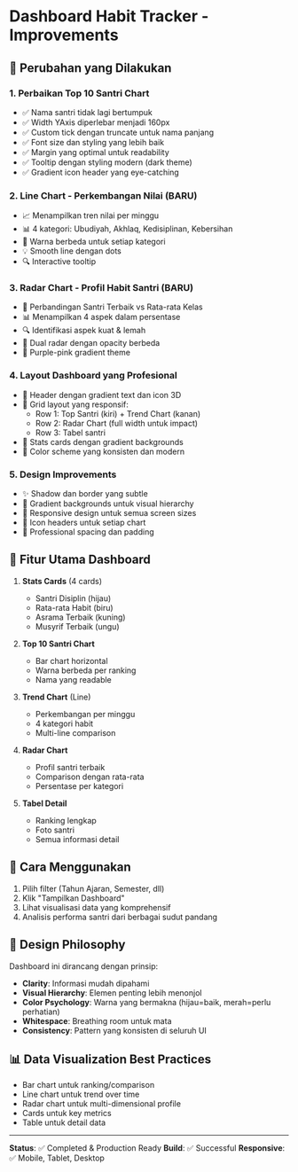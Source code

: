 # Dashboard Habit Tracker - Improvements

## 🎨 Perubahan yang Dilakukan

### 1. **Perbaikan Top 10 Santri Chart**
- ✅ Nama santri tidak lagi bertumpuk
- ✅ Width YAxis diperlebar menjadi 160px
- ✅ Custom tick dengan truncate untuk nama panjang
- ✅ Font size dan styling yang lebih baik
- ✅ Margin yang optimal untuk readability
- ✅ Tooltip dengan styling modern (dark theme)
- ✅ Gradient icon header yang eye-catching

### 2. **Line Chart - Perkembangan Nilai** (BARU)
- 📈 Menampilkan tren nilai per minggu
- 📊 4 kategori: Ubudiyah, Akhlaq, Kedisiplinan, Kebersihan
- 🎨 Warna berbeda untuk setiap kategori
- 💡 Smooth line dengan dots
- 🔍 Interactive tooltip

### 3. **Radar Chart - Profil Habit Santri** (BARU)
- 🎯 Perbandingan Santri Terbaik vs Rata-rata Kelas
- 📊 Menampilkan 4 aspek dalam persentase
- 🔍 Identifikasi aspek kuat & lemah
- 🎨 Dual radar dengan opacity berbeda
- 💜 Purple-pink gradient theme

### 4. **Layout Dashboard yang Profesional**
- 🎨 Header dengan gradient text dan icon 3D
- 📐 Grid layout yang responsif:
  - Row 1: Top Santri (kiri) + Trend Chart (kanan)
  - Row 2: Radar Chart (full width untuk impact)
  - Row 3: Tabel santri
- 🎯 Stats cards dengan gradient backgrounds
- 🌈 Color scheme yang konsisten dan modern

### 5. **Design Improvements**
- ✨ Shadow dan border yang subtle
- 🎨 Gradient backgrounds untuk visual hierarchy
- 📱 Responsive design untuk semua screen sizes
- 🎯 Icon headers untuk setiap chart
- 💎 Professional spacing dan padding

## 🎯 Fitur Utama Dashboard

1. **Stats Cards** (4 cards)
   - Santri Disiplin (hijau)
   - Rata-rata Habit (biru)
   - Asrama Terbaik (kuning)
   - Musyrif Terbaik (ungu)

2. **Top 10 Santri Chart**
   - Bar chart horizontal
   - Warna berbeda per ranking
   - Nama yang readable

3. **Trend Chart** (Line)
   - Perkembangan per minggu
   - 4 kategori habit
   - Multi-line comparison

4. **Radar Chart**
   - Profil santri terbaik
   - Comparison dengan rata-rata
   - Persentase per kategori

5. **Tabel Detail**
   - Ranking lengkap
   - Foto santri
   - Semua informasi detail

## 🚀 Cara Menggunakan

1. Pilih filter (Tahun Ajaran, Semester, dll)
2. Klik "Tampilkan Dashboard"
3. Lihat visualisasi data yang komprehensif
4. Analisis performa santri dari berbagai sudut pandang

## 🎨 Design Philosophy

Dashboard ini dirancang dengan prinsip:
- **Clarity**: Informasi mudah dipahami
- **Visual Hierarchy**: Elemen penting lebih menonjol
- **Color Psychology**: Warna yang bermakna (hijau=baik, merah=perlu perhatian)
- **Whitespace**: Breathing room untuk mata
- **Consistency**: Pattern yang konsisten di seluruh UI

## 📊 Data Visualization Best Practices

- Bar chart untuk ranking/comparison
- Line chart untuk trend over time
- Radar chart untuk multi-dimensional profile
- Cards untuk key metrics
- Table untuk detail data

---

**Status**: ✅ Completed & Production Ready
**Build**: ✅ Successful
**Responsive**: ✅ Mobile, Tablet, Desktop
